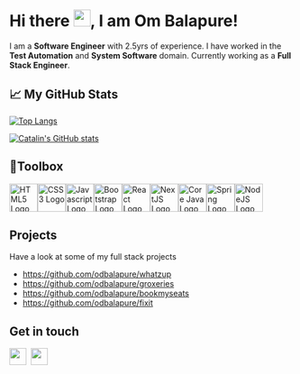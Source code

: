 # Hi there <img src="https://raw.githubusercontent.com/MartinHeinz/MartinHeinz/master/wave.gif" width="30px">, I am Om Balapure!
I am a **Software Engineer** with 2.5yrs of experience. 
I have worked in the **Test Automation** and **System Software** domain.
Currently working as a **Full Stack Engineer**.

## &#x1f4c8; My GitHub Stats
[![Top Langs](https://github-readme-stats.vercel.app/api/top-langs/?username=odbalapure&hide=java,html,css&theme=radical)](https://github.com/anuraghazra/github-readme-stats)

[![Catalin's GitHub stats](https://github-readme-stats.vercel.app/api?username=odbalapure&theme=radical)](https://github.com/anuraghazra/github-readme-stats)

## 🧰Toolbox
<div style="display:flex;">
    <img src="https://raw.githubusercontent.com/tomchen/stack-icons/634d5c036a2a7ca0115c94ab2ce86c7e79e01e13/logos/html-5.svg" alt="HTML5 Logo" width="50" height="50"/>   <img src="https://raw.githubusercontent.com/tomchen/stack-icons/634d5c036a2a7ca0115c94ab2ce86c7e79e01e13/logos/css-3.svg" alt="CSS3 Logo" width="50" height="50"/>
  <img src="https://raw.githubusercontent.com/tomchen/stack-icons/634d5c036a2a7ca0115c94ab2ce86c7e79e01e13/logos/javascript.svg" alt="Javascript Logo" width="50" height="50"/>
  <img src="https://raw.githubusercontent.com/tomchen/stack-icons/634d5c036a2a7ca0115c94ab2ce86c7e79e01e13/logos/bootstrap.svg" alt="Bootstrap Logo" width="50" height="50"/>
  <img src="https://raw.githubusercontent.com/tomchen/stack-icons/634d5c036a2a7ca0115c94ab2ce86c7e79e01e13/logos/react.svg" alt="React Logo" width="50" height="50"/>      <img src="https://raw.githubusercontent.com/tomchen/stack-icons/634d5c036a2a7ca0115c94ab2ce86c7e79e01e13/logos/nextjs.svg" alt="NextJS Logo" width="50" height="50"/>   <img src="https://raw.githubusercontent.com/tomchen/stack-icons/634d5c036a2a7ca0115c94ab2ce86c7e79e01e13/logos/java.svg" alt="Core Java Logo" width="50" height="50"/>  
  <img src="https://raw.githubusercontent.com/tomchen/stack-icons/634d5c036a2a7ca0115c94ab2ce86c7e79e01e13/logos/spring.svg" alt="Spring Logo" width="50" height="50"/>  <img src="https://raw.githubusercontent.com/tomchen/stack-icons/634d5c036a2a7ca0115c94ab2ce86c7e79e01e13/logos/nodejs.svg" alt="NodeJS Logo" width="50" height="50"/></div>


## Projects
Have a look at some of my full stack projects
- https://github.com/odbalapure/whatzup
- https://github.com/odbalapure/groxeries
- https://github.com/odbalapure/bookmyseats
- https://github.com/odbalapure/fixit

## Get in touch
<div style="display: flex;">
  <a target="_blank" href="https://www.linkedin.com/in/om-balapure-442a22190"><img height="30px" src="https://user-images.githubusercontent.com/83666636/158325600-36104f37-7d14-4b53-bb82-8704c32ba1e3.svg" /></a>  
  &nbsp;&nbsp;
  <a target="_blank" href="mailto:ombalapure@outlook.com"><img height=30px src="https://user-images.githubusercontent.com/83666636/158325609-43160912-9541-4eeb-97a1-9d9fd5af4579.svg" /></a>
</div>


